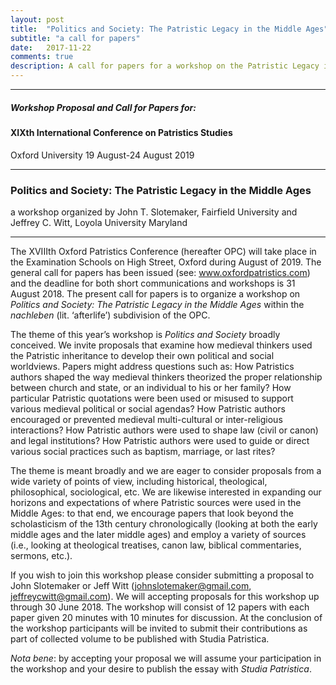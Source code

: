 ```yaml
---
layout: post
title:  "Politics and Society: The Patristic Legacy in the Middle Ages"
subtitle: "a call for papers"
date:   2017-11-22
comments: true
description: A call for papers for a workshop on the Patristic Legacy in the Middle Ages.
---
```


<hr/>

##### Workshop Proposal and Call for Papers for:

#### XIXth International Conference on Patristics Studies
Oxford University
19 August-24 August 2019

<hr/>

### Politics and Society: The Patristic Legacy in the Middle Ages

a workshop organized by John T. Slotemaker, Fairfield University and Jeffrey C. Witt, Loyola University Maryland

<hr/>

The XVIIIth Oxford Patristics Conference (hereafter OPC) will take place in the Examination Schools on High Street, Oxford during August of 2019. The general call for papers has been issued (see: www.oxfordpatristics.com) and the deadline for both short communications and workshops is 31 August 2018. The present call for papers is to organize a workshop on *Politics and Society: The Patristic Legacy in the Middle Ages* within the *nachleben* (lit. ‘afterlife’) subdivision of the OPC.

The theme of this year’s workshop is *Politics and Society* broadly conceived. We invite proposals that examine how medieval thinkers used the Patristic inheritance to develop their own political and social worldviews. Papers might address questions such as: How Patristics authors shaped the way medieval thinkers theorized the proper relationship between church and state, or an individual to his or her family? How particular Patristic quotations were been used or misused to support various medieval political or social agendas? How Patristic authors encouraged or prevented medieval multi-cultural or inter-religious interactions? How Patristic authors were used to shape law (civil or canon) and legal institutions? How Patristic authors were used to guide or direct various social practices such as baptism, marriage, or last rites?

The theme is meant broadly and we are eager to consider proposals from a wide variety of points of view, including historical, theological, philosophical, sociological, etc. We are likewise interested in expanding our horizons and expectations of where Patristic sources were used in the Middle Ages: to that end, we encourage papers that look beyond the scholasticism of the 13th century chronologically (looking at both the early middle ages and the later middle ages) and employ a variety of sources (i.e., looking at theological treatises, canon law, biblical commentaries, sermons, etc.).

If you wish to join this workshop please consider submitting a proposal to John Slotemaker or Jeff Witt (<johnslotemaker@gmail.com>, <jeffreycwitt@gmail.com>). We will accepting proposals for this workshop up through 30 June 2018. The workshop will consist of 12 papers with each paper given 20 minutes with 10 minutes for discussion. At the conclusion of the workshop participants will be invited to submit their contributions as part of collected volume to be published with Studia Patristica.

*Nota bene*: by accepting your proposal we will assume your participation in the workshop and your desire to publish the essay with *Studia Patristica*.
